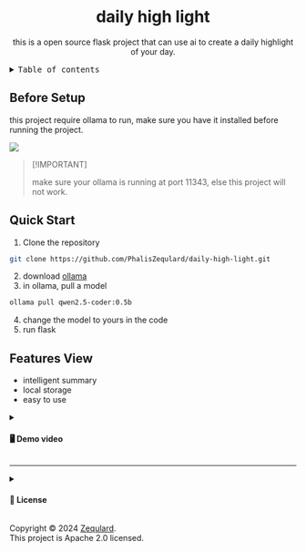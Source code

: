 <div align="center"><a name="readme-top"></a>

# daily high light

this is a open source flask project that can use ai to create a daily highlight of your day.

</div>

<details>
<summary><kbd>Table of contents</kbd></summary>

#### TOC

- [daily high light](#daily-high-light)
      - [TOC](#toc)
      - [](#)
  - [Before Setup](#before-setup)
  - [Quick Start](#quick-start)
  - [Features View](#features-view)

####

<br/>

</details>

## Before Setup

this project require ollama to run, make sure you have it installed before running the project.

[![][ollama-icon]][ollama-download-link]

> \[!IMPORTANT]
>
> make sure your ollama is running at port 11343, else this project will not work.

## Quick Start

1. Clone the repository  
``` bash
git clone https://github.com/PhalisZequlard/daily-high-light.git
```
2. download [ollama][ollama-download-link]
3. in ollama, pull a model
``` bash
ollama pull qwen2.5-coder:0.5b
```
4. change the model to yours in the code
5. run flask

## Features View
- intelligent summary
- local storage
- easy to use
<details><summary><h4>🖥️ Demo video</h4></summary>

<div align="center"><a name="readme-top"></a>

![][demo-gif]

</details>

---

<details><summary><h4>📝 License</h4></summary>

This project is licensed under the Apache 2.0 License

</details>

Copyright © 2024 [Zequlard][profile-link]. <br />
This project is Apache 2.0 licensed.

<!-- LINK GROUP -->


[profile-link]: https://github.com/PhalisZequlard/daily-high-light  
[ollama-icon]: media/icon/ollama-icon-rounded.png
[ollama-download-link]: https://ollama.com/download
[demo-gif]: media/demo/daily-high-light-demo.gif